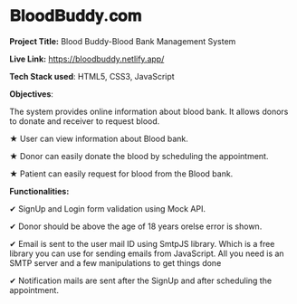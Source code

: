 # 𝐁𝐥𝐨𝐨𝐝𝐁𝐮𝐝𝐝𝐲.𝐜𝐨𝐦


**Project Title:**
Blood Buddy-Blood Bank Management System

**Live Link:** https://bloodbuddy.netlify.app/

**Tech Stack used**: HTML5, CSS3, JavaScript

**Objectives**:

The system provides online information about blood bank. It allows donors to donate and
receiver to request blood.

★ User can view information about Blood bank.

★ Donor can easily donate the blood by scheduling the appointment.

★ Patient can easily request for blood from the Blood bank.

**Functionalities:**

✔ SignUp and Login form validation using Mock API.

✔ Donor should be above the age of 18 years orelse error is shown.

✔ Email is sent to the user mail ID using SmtpJS library. Which is a free library you can use for sending emails from JavaScript. All you need is an SMTP server and a few manipulations to get things done 
   
✔ Notification mails are sent after the SignUp and after scheduling the appointment.  


